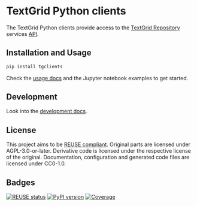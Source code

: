<!--
SPDX-FileCopyrightText: 2022 Georg-August-Universität Göttingen

SPDX-License-Identifier: CC0-1.0
-->

# TextGrid Python clients

The TextGrid Python clients provide access to the [TextGrid Repository](https://textgridrep.org/)
services [API](http://textgridlab.org/doc/services/index.html).


## Installation and Usage

```sh
pip install tgclients
```

Check the [usage docs](https://dariah-de.pages.gwdg.de/textgridrep/textgrid-python-clients/docs/getting-started.html) and the
Jupyter notebook examples to get started.

## Development

Look into the [development docs](https://dariah-de.pages.gwdg.de/textgridrep/textgrid-python-clients/docs/development.html).

## License

This project aims to be [REUSE compliant](https://api.reuse.software/info/gitlab.gwdg.de/dariah-de/textgridrep/textgrid-python-clients).
Original parts are licensed under AGPL-3.0-or-later.
Derivative code is licensed under the respective license of the original.
Documentation, configuration and generated code files are licensed under CC0-1.0.

## Badges

[![REUSE status](https://api.reuse.software/badge/gitlab.gwdg.de/dariah-de/textgridrep/textgrid-python-clients)](https://api.reuse.software/info/gitlab.gwdg.de/dariah-de/textgridrep/textgrid-python-clients)
[![PyPI version](https://badge.fury.io/py/tgclients.svg)](https://badge.fury.io/py/tgclients)
[![Coverage](https://gitlab.gwdg.de/dariah-de/textgridrep/textgrid-python-clients/badges/main/coverage.svg)](https://dariah-de.pages.gwdg.de/textgridrep/textgrid-python-clients/htmlcov/index.html)
